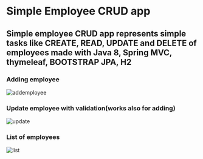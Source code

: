 # Simple Employee CRUD app
## Simple employee CRUD app represents simple tasks like CREATE, READ, UPDATE and DELETE of employees made with Java 8, Spring MVC, thymeleaf, BOOTSTRAP JPA, H2




### Adding employee 
![addemployee](https://user-images.githubusercontent.com/43884194/74267152-d449c100-4d05-11ea-86c3-b258a92e40d5.PNG)




### Update employee with validation(works also for adding)
![update](https://user-images.githubusercontent.com/43884194/74267155-d57aee00-4d05-11ea-9900-66ddd65622aa.PNG)




### List of employees
![list](https://user-images.githubusercontent.com/43884194/74267156-d57aee00-4d05-11ea-81c8-9bb8687803df.PNG)

